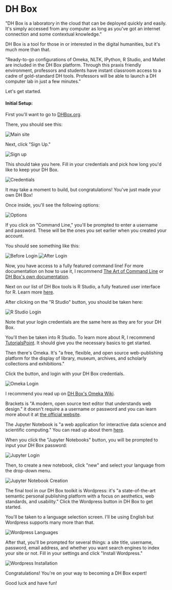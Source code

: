 <h1>DH Box</h1>
<p>"DH Box is a laboratory in the cloud that can be deployed quickly and easily. 
It's simply accessed from any computer as long as you've got an internet connection and some contextual knowledge."</p>
<p>DH Box is a tool for those in or interested in the digital humanities, but it's much more than that.</p>
<p>"Ready-to-go configurations of Omeka, NLTK, IPython, R Studio, and Mallet are included in the DH Box platform. 
Through this praxis friendly environment, professors and students have instant classroom access to a cadre of gold-standard DH tools.
Professors will be able to launch a DH computer lab in just a few minutes."</p>
<p>Let's get started.</p>
<h4>Initial Setup:</h4>
<p>First you'll want to go to <a href="http://dhbox.org/">DHBox.org</a>.</p>
<p>There, you should see this:</p>
<img src="http://i.imgur.com/BOo8fQr.png" alt="Main site">
<p>Next, click "Sign Up."</p>
<img src="http://i.imgur.com/Zgkw8Yr.png" alt="Sign up">
<p>This should take you here. Fill in your credentials and pick how long you'd like to keep your DH Box.</p>
<img src="http://i.imgur.com/pNjT8P5.png" alt="Credentials">
<p>It may take a moment to build, but congratulations! You've just made your own DH Box!</p>
<p>Once inside, you'll see the following options:</p>
<img src="http://i.imgur.com/B13wdlR.png" alt="Options">
<p>If you click on "Command Line," you'll be prompted to enter a username and password. These will be the ones you set earlier when you created your account.</p>
<p>You should see something like this:</p>
<img src="http://i.imgur.com/B93EQUQ.png" alt="Before Login">
<img src="http://i.imgur.com/Eg0310r.png" alt="After Login">
<p>Now, you have access to a fully featured command line! For more documentation on how to use it, I recommend <a href="https://github.com/jlevy/the-art-of-command-line">The Art of Command Line</a> or <a href="https://github.com/DH-Box/dhbox/wiki/Bash-shell">DH Box's own documentation</a>.</p>
<p>Next on our list of DH Box tools is R Studio, a fully featured user interface for R. Learn more <a href="https://www.rstudio.com/home/">here</a>.</p>
<p>After clicking on the "R Studio" button, you should be taken here:</p>
<img src="http://i.imgur.com/GojHfhm.png" alt="R Studio Login">
<p>Note that your login credentials are the same here as they are for your DH Box.</p>
<p>You'll then be taken into R Studio. To learn more about R, I recommend <a href="http://www.tutorialspoint.com/r/">TutorialsPoint</a>. It should give you the necessary basics to get started.</p>
<p>Then there's Omeka. It's "a free, flexible, and open source web-publishing platform for the display of library, museum, archives, and scholarly collections and exhibitions."</p>
<p>Click the button, and login with your DH Box credentials.</p>
<img src="http://i.imgur.com/IYYdN3a.png" alt="Omeka Login">
<p>I recommend you read up on <a href="https://github.com/DH-Box/dhbox/wiki/Omeka">DH Box's Omeka Wiki</a>.</p>
<p>Brackets is "A modern, open source text editor that understands web design." it doesn't require a a username or password and you can learn more about it at <a href="http://brackets.io/">the official website</a>.</p>
<p>The Jupyter Notebook is "a web application for interactive data science and scientific computing." You can read up about them <a href="https://jupyter.readthedocs.org/en/latest/">here</a>.</p>
<p>When you click the "Jupyter Notebooks" button, you will be prompted to input your DH Box password:</p>
<img src="http://i.imgur.com/Zu71TzR.png" alt="Jupyter Login">
<p>Then, to create a new notebook, click "new" and select your language from the drop-down menu.</p>
<img src="http://i.imgur.com/yWkdIzb.png" alt="Jupyter Notebook Creation">
<p>The final tool in our DH Box toolkit is Wordpress: it's "a state-of-the-art semantic personal publishing platform with a focus on aesthetics, web standards, and usability." Click the Wordpress button in DH Box to get started.</p>
<p>You'll be taken to a language selection screen. I'll be using English but Wordpress supports many more than that.</p>
<img src="http://i.imgur.com/RlpStiL.png" alt="Wordpress Languages">
<p>After that, you'll be prompted for several things: a site title, username, password, email address, and whether you want search engines to index your site or not. Fill in your settings and click "Install Wordpress."</p>
<img src="http://i.imgur.com/F0r4JTF.png" alt="Wordpress Installation">
<p>Congratulations! You're on your way to becoming a DH Box expert!</p>
<p>Good luck and have fun!</p>
